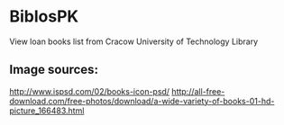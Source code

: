 # BiblosPK
View loan books list from Cracow University of Technology Library

## Image sources:

http://www.ispsd.com/02/books-icon-psd/
http://all-free-download.com/free-photos/download/a-wide-variety-of-books-01-hd-picture_166483.html
